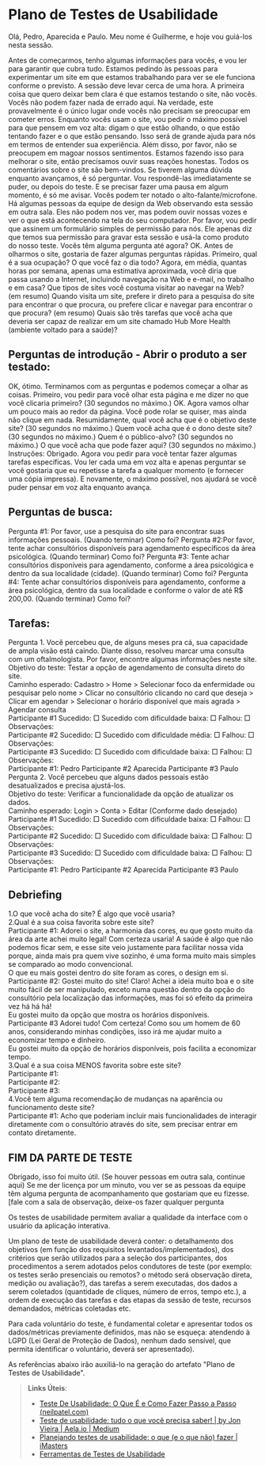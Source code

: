 # Plano de Testes de Usabilidade

Olá, Pedro, Aparecida e Paulo. Meu nome é Guilherme, e hoje vou guiá-los nesta sessão.

Antes de começarmos, tenho algumas informações para vocês, e vou ler para garantir que cubra tudo.
Estamos pedindo às pessoas para experimentar um site em que estamos trabalhando para ver se ele funciona conforme o previsto. A sessão deve levar cerca de uma hora.
A primeira coisa que quero deixar bem clara é que estamos testando o site, não vocês. Vocês não podem fazer nada de errado aqui. Na verdade, este provavelmente é o único lugar onde vocês não precisam se preocupar em cometer erros.
Enquanto vocês usam o site, vou pedir o máximo possível para que pensem em voz alta: digam o que estão olhando, o que estão tentando fazer e o que estão pensando. Isso será de grande ajuda para nós em termos de entender sua experiência.
Além disso, por favor, não se preocupem em magoar nossos sentimentos. Estamos fazendo isso para melhorar o site, então precisamos ouvir suas reações honestas. Todos os comentários sobre o site são bem-vindos.
Se tiverem alguma dúvida enquanto avançamos, é só perguntar. Vou respondê-las imediatamente se puder, ou depois do teste. E se precisar fazer uma pausa em algum momento, é só me avisar.
Vocês podem ter notado o alto-falante/microfone. Há algumas pessoas da equipe de design da Web observando esta sessão em outra sala. Eles não podem nos ver, mas podem ouvir nossas vozes e ver o que está acontecendo na tela do seu computador.
Por favor, vou pedir que assinem um formulário simples de permissão para nós. Ele apenas diz que temos sua permissão para gravar esta sessão e usá-la como produto do nosso teste.
Vocês têm alguma pergunta até agora?
OK. Antes de olharmos o site, gostaria de fazer algumas perguntas rápidas.
Primeiro, qual é a sua ocupação? O que você faz o dia todo?
Agora, em média, quantas horas por semana, apenas uma estimativa aproximada, você diria que passa usando a Internet, incluindo navegação na Web e e-mail, no trabalho e em casa?
Que tipos de sites você costuma visitar ao navegar na Web? (em resumo)
Quando visita um site, prefere ir direto para a pesquisa do site para encontrar o que procura, ou prefere clicar e navegar para encontrar o que procura? (em resumo)
Quais são três tarefas que você acha que deveria ser capaz de realizar em um site chamado Hub More Health (ambiente voltado para a saúde)?

## Perguntas de introdução - Abrir o produto a ser testado:

OK, ótimo. Terminamos com as perguntas e podemos começar a olhar as coisas.
Primeiro, vou pedir para você olhar esta página e me dizer no que você clicaria primeiro? (30 segundos no máximo.)
OK. Agora vamos olhar um pouco mais ao redor da página. Você pode rolar se quiser, mas ainda não clique em nada. Resumidamente, qual você acha que é o objetivo deste site? (30 segundos no máximo.)
Quem você acha que é o dono deste site? (30 segundos no máximo.)
Quem é o público-alvo? (30 segundos no máximo.)
O que você acha que pode fazer aqui? (30 segundos no máximo.)
Instruções: Obrigado. Agora vou pedir para você tentar fazer algumas tarefas específicas. Vou ler cada uma em voz alta e apenas perguntar se você gostaria que eu repetisse a tarefa a qualquer momento (e fornecer uma cópia impressa). E novamente, o máximo possível, nos ajudará se você puder pensar em voz alta enquanto avança.

## Perguntas de busca:

Pergunta #1: Por favor, use a pesquisa do site para encontrar suas informações pessoais. (Quando terminar) Como foi?
Pergunta #2:Por favor, tente achar consultórios disponíveis para agendamento específicos da área psicológica. (Quando terminar) Como foi?
Pergunta #3: Tente achar consultórios disponíveis para agendamento, conforme a área psicológica e dentro da sua localidade (cidade). (Quando terminar) Como foi?
Pergunta #4: Tente achar consultórios disponíveis para agendamento, conforme a área psicológica, dentro da sua localidade e conforme o valor de até R$ 200,00. (Quando terminar) Como foi?

## Tarefas:

Pergunta 1. Você percebeu que, de alguns meses pra cá, sua capacidade de ampla visão está caindo. Diante disso, resolveu marcar uma consulta com um oftalmologista. Por favor, encontre algumas informações neste site. <br>Objetivo do teste: Testar a opção de agendamento de consulta direto do site. <br>Caminho esperado: Cadastro > Home > Selecionar foco da enfermidade ou pesquisar pelo nome > Clicar no consultório clicando no card que deseja > Clicar em agendar > Selecionar o horário disponível que mais agrada > Agendar consulta <br>
Participante #1 Sucedido: □ Sucedido com dificuldade baixa: □ Falhou: □ Observações: <br>
Participante #2 Sucedido: □ Sucedido com dificuldade média: □ Falhou: □ Observações: <br>
Participante #3 Sucedido: □ Sucedido com dificuldade baixa: □ Falhou: □ Observações: <br>
Participante #1: Pedro Participante #2 Aparecida Participante #3 Paulo <br>
Pergunta 2. Você percebeu que alguns dados pessoais estão desatualizados e precisa ajustá-los. <br> Objetivo do teste: Verificar a funcionalidade da opção de atualizar os dados. <br> Caminho esperado: Login > Conta > Editar (Conforme dado desejado) <br>
Participante #1 Sucedido: □ Sucedido com dificuldade baixa: □ Falhou: □ Observações: <br>
Participante #2 Sucedido: □ Sucedido com dificuldade baixa: □ Falhou: □ Observações: <br>
Participante #3 Sucedido: □ Sucedido com dificuldade baixa: □ Falhou: □ Observações: <br>
Participante #1: Pedro Participante #2 Aparecida Participante #3 Paulo

## Debriefing

1.O que você acha do site? É algo que você usaria? <br>
2.Qual é a sua coisa favorita sobre este site? <br>
Participante #1: Adorei o site, a harmonia das cores, eu que gosto muito da área da arte achei muito legal! Com certeza usaria! A saúde é algo que não podemos ficar sem, e esse site veio justamente para facilitar nossa vida porque, ainda mais pra quem vive sozinho, é uma forma muito mais simples se comparado ao modo convencional. <br>
O que eu mais gostei dentro do site foram as cores, o design em si. <br>
Participante #2: Gostei muito do site! Claro! Achei a ideia muito boa e o site muito fácil de ser manipulado, exceto numa questão dentro da opção do consultório pela localização das informações, mas foi só efeito da primeira vez há há há! <br>
Eu gostei muito da opção que mostra os horários disponíveis. <br>
Participante #3 Adorei tudo! Com certeza! Como sou um homem de 60 anos, considerando minhas condições, isso irá me ajudar muito a economizar tempo e dinheiro.<br>
Eu gostei muito da opção de horários disponíveis, pois facilita a economizar tempo.<br>
3.Qual é a sua coisa MENOS favorita sobre este site? <br>
Participante #1: <br>
Participante #2: <br>
Participante #3: <br>
4.Você tem alguma recomendação de mudanças na aparência ou funcionamento deste site? <br>
Participante #1: Acho que poderiam incluir mais funcionalidades de interagir diretamente com o consultório através do site, sem precisar entrar em contato diretamente.

## FIM DA PARTE DE TESTE

Obrigado, isso foi muito útil.
(Se houver pessoas em outra sala, continue aqui) Se me der licença por um minuto, vou ver se as pessoas da equipe têm alguma pergunta de acompanhamento que gostariam que eu fizesse.
[fale com a sala de observação, deixe-os fazer qualquer pergunta



Os testes de usabilidade permitem avaliar a qualidade da interface com o usuário da aplicação interativa.

Um plano de teste de usabilidade deverá conter: o detalhamento dos objetivos (em função dos requisitos levantados/implementados), dos critérios que serão utilizados para a seleção dos participantes, dos procedimentos a serem adotados pelos condutores de teste (por exemplo: os testes serão presenciais ou remotos? o método será observação direta, medição ou avaliação?), das tarefas a serem executadas, dos dados a serem coletados (quantidade de cliques, número de erros, tempo etc.), a ordem de execução das tarefas e das etapas da sessão de teste, recursos demandados, métricas coletadas etc.

Para cada voluntário do teste, é fundamental coletar e apresentar todos os dados/métricas previamente definidos, mas não se esqueça: atendendo à LGPD (Lei Geral de Proteção de Dados), nenhum dado sensível, que permita identificar o voluntário, deverá ser apresentado).

As referências abaixo irão auxiliá-lo na geração do artefato "Plano de Testes de Usabilidade".

> **Links Úteis**:
> - [Teste De Usabilidade: O Que É e Como Fazer Passo a Passo (neilpatel.com)](https://neilpatel.com/br/blog/teste-de-usabilidade/)
> - [Teste de usabilidade: tudo o que você precisa saber! | by Jon Vieira | Aela.io | Medium](https://medium.com/aela/teste-de-usabilidade-o-que-voc%C3%AA-precisa-saber-39a36343d9a6/)
> - [Planejando testes de usabilidade: o que (e o que não) fazer | iMasters](https://imasters.com.br/design-ux/planejando-testes-de-usabilidade-o-que-e-o-que-nao-fazer/)
> - [Ferramentas de Testes de Usabilidade](https://www.usability.gov/how-to-and-tools/resources/templates.html)
